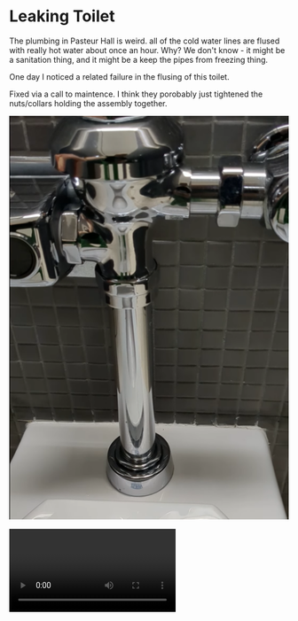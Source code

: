 # Leaking Toilet

The plumbing in Pasteur Hall is weird. all of the cold water lines are flused with really hot water about once an hour.  Why?  We don't know - it might be a sanitation thing, and it might be a keep the pipes from freezing thing.

One day I noticed a related failure in the flusing of this toilet.  

Fixed via a call to maintence.  I think they porobably just tightened the nuts/collars holding the assembly together.

![video of a toilet that's leaking at the supply connection](Pasteur_toilet.png)

<video src="Pasteur_toilet.mp4" controls></video>